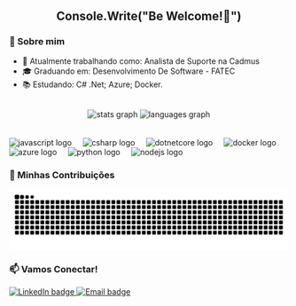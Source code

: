 <div align="center">
  <h2>Console.Write("Be Welcome!👋") </h2>
</div>

### 📝 Sobre mim

- 🏢 Atualmente trabalhando como: Analista de Suporte na Cadmus
- 🎓 Graduando em: Desenvolvimento De Software - FATEC
- 📚 Estudando: C# .Net; Azure; Docker.
<br>

<div align="center">
  <img src="https://github-readme-stats.vercel.app/api?username=victtorH&hide_title=true&hide_rank=false&show_icons=false&include_all_commits=true&count_private=true&disable_animations=false&theme=radical&locale=en&hide_border=true&order=1" height="150" alt="stats graph"  />
  <img src="https://github-readme-stats.vercel.app/api/top-langs?username=victtorH&locale=en&hide_title=true&layout=compact&card_width=320&langs_count=5&theme=radical&hide_border=true&order=2" height="150" alt="languages graph"  />
</div>
<br>
<br clear="both">

<div align="left">
  <img src="https://cdn.jsdelivr.net/gh/devicons/devicon/icons/javascript/javascript-original.svg" height="40" alt="javascript logo"  />
  <img width="12" />
  <img src="https://cdn.jsdelivr.net/gh/devicons/devicon/icons/csharp/csharp-original.svg" height="40" alt="csharp logo"  />
  <img width="12" />
  <img src="https://cdn.jsdelivr.net/gh/devicons/devicon/icons/dotnetcore/dotnetcore-original.svg" height="40" alt="dotnetcore logo"  />
  <img width="12" />
  <img src="https://cdn.jsdelivr.net/gh/devicons/devicon/icons/docker/docker-original.svg" height="40" alt="docker logo"  />
  <img width="12" />
  <img src="https://cdn.jsdelivr.net/gh/devicons/devicon/icons/azure/azure-original.svg" height="40" alt="azure logo"  />
  <img width="12" />
  <img src="https://cdn.jsdelivr.net/gh/devicons/devicon/icons/python/python-original.svg" height="40" alt="python logo"  />
  <img width="12" />
  <img src="https://cdn.jsdelivr.net/gh/devicons/devicon/icons/nodejs/nodejs-original.svg" height="40" alt="nodejs logo"  />
</div>

###

### 📅 Minhas Contribuições
  
<picture align="center">
  <source media="(prefers-color-scheme: dark)" srcset="https://raw.githubusercontent.com/victtorH/victtorH/output/github-contribution-grid-snake-dark.svg">
  <source media="(prefers-color-scheme: light)" srcset="https://raw.githubusercontent.com/victtorH/vittorH/output/github-contribution-grid-snake-dark.svg">
  <img align="center" alt="github contribution grid snake animation" src="https://raw.githubusercontent.com/victtorH/victtorH/output/github-contribution-grid-snake.svg">
</picture>

### 📫 Vamos Conectar!

<div align="left">
  <a href="https://www.linkedin.com/in/victtorestevam/" target="_blank">
    <img src="https://img.shields.io/badge/LinkedIn-0A66C2?style=for-the-badge&logo=linkedin&logoColor=white" alt="LinkedIn badge" />
  </a>
  <a href="estevamvicttor@gmail.com" target="_blank">
    <img src="https://img.shields.io/badge/Email-D14836?style=for-the-badge&logo=gmail&logoColor=white" alt="Email badge" />
  </a>
</div>





